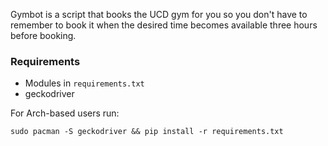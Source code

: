 Gymbot is a script that books the UCD gym for you so you don't have to remember to book it when the desired time becomes available three hours before booking.
### Requirements
* Modules in `requirements.txt`
* geckodriver

For Arch-based users run:
```
sudo pacman -S geckodriver && pip install -r requirements.txt
```
